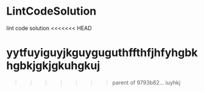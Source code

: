 # LintCodeSolution
lint code solution
<<<<<<< HEAD



yytfuyiguyjkguyguguthffthfjhfyhgbkhgbkjgkjgkuhgkuj
=======
>>>>>>> parent of 9793b82... iuyhkj

